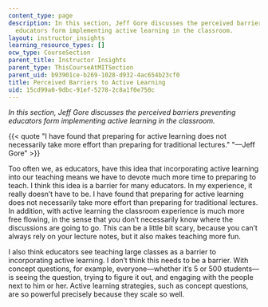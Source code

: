 ```yaml
---
content_type: page
description: In this section, Jeff Gore discusses the perceived barriers preventing
  educators form implementing active learning in the classroom.
layout: instructor_insights
learning_resource_types: []
ocw_type: CourseSection
parent_title: Instructor Insights
parent_type: ThisCourseAtMITSection
parent_uid: b93901ce-b269-1028-d932-4ac654b23cf0
title: Perceived Barriers to Active Learning
uid: 15cd99a0-9dbc-91ef-5278-2c8a1f0e750c
---
```


_In this section, Jeff Gore discusses the perceived barriers preventing educators form implementing active learning in the classroom._

{{< quote "I have found that preparing for active learning does not necessarily take more effort than preparing for traditional lectures." "—Jeff Gore" >}}

Too often we, as educators, have this idea that incorporating active learning into our teaching means we have to devote much more time to preparing to teach. I think this idea is a barrier for many educators. In my experience, it really doesn’t have to be. I have found that preparing for active learning does not necessarily take more effort than preparing for traditional lectures. In addition, with active learning the classroom experience is much more free flowing, in the sense that you don’t necessarily know where the discussions are going to go. This can be a little bit scary, because you can’t always rely on your lecture notes, but it also makes teaching more fun.

I also think educators see teaching large classes as a barrier to incorporating active learning. I don’t think this needs to be a barrier. With concept questions, for example, everyone—whether it’s 5 or 500 students—is seeing the question, trying to figure it out, and engaging with the people next to him or her. Active learning strategies, such as concept questions, are so powerful precisely because they scale so well.